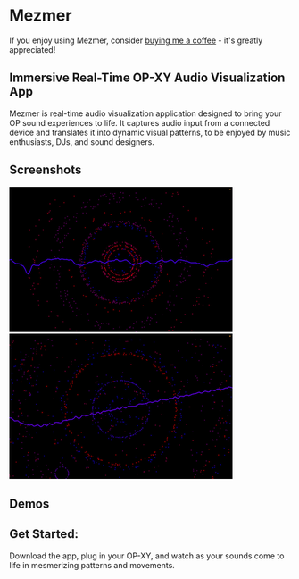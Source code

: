 # Mezmer

If you enjoy using Mezmer, consider [buying me a coffee](https://ko-fi.com/iad_draws) - it's greatly appreciated!

## Immersive Real-Time OP-XY Audio Visualization App

Mezmer is real-time audio visualization application designed to bring your OP sound experiences to life. It captures audio input from a connected device and translates it into dynamic visual patterns, to be enjoyed by music enthusiasts, DJs, and sound designers.

## Screenshots
![Image](/assets/images/sn1.png)
![Image](/assets/images/sn2.png)


## Demos

## Get Started:
Download the app, plug in your OP-XY, and watch as your sounds come to life in mesmerizing patterns and movements.